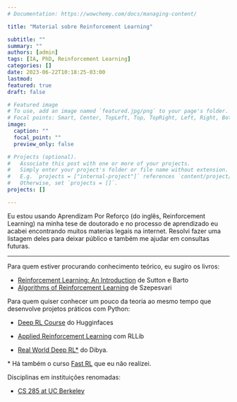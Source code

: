 ```yaml
---
# Documentation: https://wowchemy.com/docs/managing-content/

title: "Material sobre Reinforcement Learning"

subtitle: ""
summary: ""
authors: [admin]
tags: [IA, PhD, Reinforcement Learning]
categories: []
date: 2023-06-22T10:18:25-03:00
lastmod:
featured: true
draft: false

# Featured image
# To use, add an image named `featured.jpg/png` to your page's folder.
# Focal points: Smart, Center, TopLeft, Top, TopRight, Left, Right, BottomLeft, Bottom, BottomRight.
image:
  caption: ""
  focal_point: ""
  preview_only: false

# Projects (optional).
#   Associate this post with one or more of your projects.
#   Simply enter your project's folder or file name without extension.
#   E.g. `projects = ["internal-project"]` references `content/project/deep-learning/index.md`.
#   Otherwise, set `projects = []`.
projects: []

---
```



Eu estou usando Aprendizam Por Reforço (do inglês, Reinforcement Learning) na minha tese de doutorado e no processo de aprendizado eu acabei encontrando muitos materias legais na internet. Resolvi fazer uma listagem deles para deixar público e também me ajudar em consultas futuras.

--------

Para quem estiver procurando conhecimento teórico, eu sugiro os livros: 

* [Reinforcement Learning: An Introduction](http://incompleteideas.net/book/RLbook2020.pdf) de Sutton e Barto
* [Algorithms of Reinforcement Learning](https://sites.ualberta.ca/~szepesva/rlbook.html) de Szepesvari


Para quem quiser conhecer um pouco da teoria ao mesmo tempo que desenvolve projetos práticos com Python: 

* [Deep RL Course](https://huggingface.co/learn/deep-rl-course/) do Hugginfaces

* [Applied Reinforcement Learning](https://applied-rl-course.netlify.app/en) com RLLib

* [Real World Deep RL*](https://courses.dibya.online/) do Dibya.


\* Há também o curso [Fast RL](https://courses.dibya.online/p/fastdeeprl) que eu não realizei. 

Disciplinas em instituições renomadas:

* [CS 285 at UC Berkeley](https://rail.eecs.berkeley.edu/deeprlcourse/)

